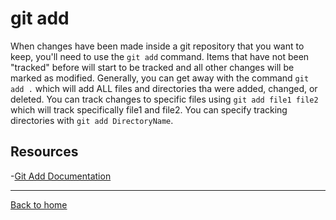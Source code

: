# git add
When changes have been made inside a git repository that you want to keep, you'll need to use the `git add` command. 
Items that have not been "tracked" before will start to be tracked and all other changes will be marked as modified.
Generally, you can get away with the command `git add .` which will add ALL files and directories tha were added, changed, or deleted.
You can track changes to specific files using `git add file1 file2` which will track specifically file1 and file2. 
You can specify tracking directories with `git add DirectoryName`.

## Resources
-[Git Add Documentation](https://git-scm.com/docs/git-config)

---
 [Back to home](../README.md)
